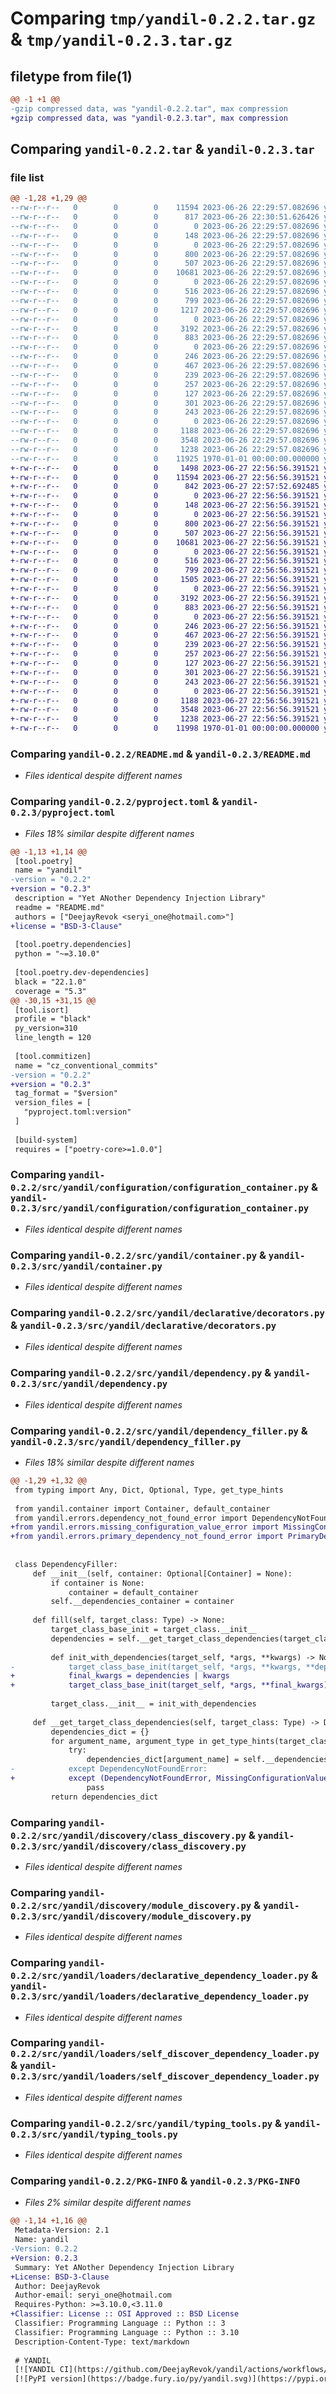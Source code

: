 # Comparing `tmp/yandil-0.2.2.tar.gz` & `tmp/yandil-0.2.3.tar.gz`

## filetype from file(1)

```diff
@@ -1 +1 @@
-gzip compressed data, was "yandil-0.2.2.tar", max compression
+gzip compressed data, was "yandil-0.2.3.tar", max compression
```

## Comparing `yandil-0.2.2.tar` & `yandil-0.2.3.tar`

### file list

```diff
@@ -1,28 +1,29 @@
--rw-r--r--   0        0        0    11594 2023-06-26 22:29:57.082696 yandil-0.2.2/README.md
--rw-r--r--   0        0        0      817 2023-06-26 22:30:51.626426 yandil-0.2.2/pyproject.toml
--rw-r--r--   0        0        0        0 2023-06-26 22:29:57.082696 yandil-0.2.2/src/yandil/__init__.py
--rw-r--r--   0        0        0      148 2023-06-26 22:29:57.082696 yandil-0.2.2/src/yandil/argument.py
--rw-r--r--   0        0        0        0 2023-06-26 22:29:57.082696 yandil-0.2.2/src/yandil/configuration/__init__.py
--rw-r--r--   0        0        0      800 2023-06-26 22:29:57.082696 yandil-0.2.2/src/yandil/configuration/configuration_container.py
--rw-r--r--   0        0        0      507 2023-06-26 22:29:57.082696 yandil-0.2.2/src/yandil/configuration/environment.py
--rw-r--r--   0        0        0    10681 2023-06-26 22:29:57.082696 yandil-0.2.2/src/yandil/container.py
--rw-r--r--   0        0        0        0 2023-06-26 22:29:57.082696 yandil-0.2.2/src/yandil/declarative/__init__.py
--rw-r--r--   0        0        0      516 2023-06-26 22:29:57.082696 yandil-0.2.2/src/yandil/declarative/decorators.py
--rw-r--r--   0        0        0      799 2023-06-26 22:29:57.082696 yandil-0.2.2/src/yandil/dependency.py
--rw-r--r--   0        0        0     1217 2023-06-26 22:29:57.082696 yandil-0.2.2/src/yandil/dependency_filler.py
--rw-r--r--   0        0        0        0 2023-06-26 22:29:57.082696 yandil-0.2.2/src/yandil/discovery/__init__.py
--rw-r--r--   0        0        0     3192 2023-06-26 22:29:57.082696 yandil-0.2.2/src/yandil/discovery/class_discovery.py
--rw-r--r--   0        0        0      883 2023-06-26 22:29:57.082696 yandil-0.2.2/src/yandil/discovery/module_discovery.py
--rw-r--r--   0        0        0        0 2023-06-26 22:29:57.082696 yandil-0.2.2/src/yandil/errors/__init__.py
--rw-r--r--   0        0        0      246 2023-06-26 22:29:57.082696 yandil-0.2.2/src/yandil/errors/abstract_class_not_allowed_error.py
--rw-r--r--   0        0        0      467 2023-06-26 22:29:57.082696 yandil-0.2.2/src/yandil/errors/configuration_value_type_mismatch_error.py
--rw-r--r--   0        0        0      239 2023-06-26 22:29:57.082696 yandil-0.2.2/src/yandil/errors/dependency_not_found_error.py
--rw-r--r--   0        0        0      257 2023-06-26 22:29:57.082696 yandil-0.2.2/src/yandil/errors/missing_configuration_value_error.py
--rw-r--r--   0        0        0      127 2023-06-26 22:29:57.082696 yandil-0.2.2/src/yandil/errors/missing_type_hint_item_type_error.py
--rw-r--r--   0        0        0      301 2023-06-26 22:29:57.082696 yandil-0.2.2/src/yandil/errors/primary_dependency_already_defined_error.py
--rw-r--r--   0        0        0      243 2023-06-26 22:29:57.082696 yandil-0.2.2/src/yandil/errors/primary_dependency_not_found_error.py
--rw-r--r--   0        0        0        0 2023-06-26 22:29:57.082696 yandil-0.2.2/src/yandil/loaders/__init__.py
--rw-r--r--   0        0        0     1188 2023-06-26 22:29:57.082696 yandil-0.2.2/src/yandil/loaders/declarative_dependency_loader.py
--rw-r--r--   0        0        0     3548 2023-06-26 22:29:57.082696 yandil-0.2.2/src/yandil/loaders/self_discover_dependency_loader.py
--rw-r--r--   0        0        0     1238 2023-06-26 22:29:57.082696 yandil-0.2.2/src/yandil/typing_tools.py
--rw-r--r--   0        0        0    11925 1970-01-01 00:00:00.000000 yandil-0.2.2/PKG-INFO
+-rw-r--r--   0        0        0     1498 2023-06-27 22:56:56.391521 yandil-0.2.3/LICENSE
+-rw-r--r--   0        0        0    11594 2023-06-27 22:56:56.391521 yandil-0.2.3/README.md
+-rw-r--r--   0        0        0      842 2023-06-27 22:57:52.692485 yandil-0.2.3/pyproject.toml
+-rw-r--r--   0        0        0        0 2023-06-27 22:56:56.391521 yandil-0.2.3/src/yandil/__init__.py
+-rw-r--r--   0        0        0      148 2023-06-27 22:56:56.391521 yandil-0.2.3/src/yandil/argument.py
+-rw-r--r--   0        0        0        0 2023-06-27 22:56:56.391521 yandil-0.2.3/src/yandil/configuration/__init__.py
+-rw-r--r--   0        0        0      800 2023-06-27 22:56:56.391521 yandil-0.2.3/src/yandil/configuration/configuration_container.py
+-rw-r--r--   0        0        0      507 2023-06-27 22:56:56.391521 yandil-0.2.3/src/yandil/configuration/environment.py
+-rw-r--r--   0        0        0    10681 2023-06-27 22:56:56.391521 yandil-0.2.3/src/yandil/container.py
+-rw-r--r--   0        0        0        0 2023-06-27 22:56:56.391521 yandil-0.2.3/src/yandil/declarative/__init__.py
+-rw-r--r--   0        0        0      516 2023-06-27 22:56:56.391521 yandil-0.2.3/src/yandil/declarative/decorators.py
+-rw-r--r--   0        0        0      799 2023-06-27 22:56:56.391521 yandil-0.2.3/src/yandil/dependency.py
+-rw-r--r--   0        0        0     1505 2023-06-27 22:56:56.391521 yandil-0.2.3/src/yandil/dependency_filler.py
+-rw-r--r--   0        0        0        0 2023-06-27 22:56:56.391521 yandil-0.2.3/src/yandil/discovery/__init__.py
+-rw-r--r--   0        0        0     3192 2023-06-27 22:56:56.391521 yandil-0.2.3/src/yandil/discovery/class_discovery.py
+-rw-r--r--   0        0        0      883 2023-06-27 22:56:56.391521 yandil-0.2.3/src/yandil/discovery/module_discovery.py
+-rw-r--r--   0        0        0        0 2023-06-27 22:56:56.391521 yandil-0.2.3/src/yandil/errors/__init__.py
+-rw-r--r--   0        0        0      246 2023-06-27 22:56:56.391521 yandil-0.2.3/src/yandil/errors/abstract_class_not_allowed_error.py
+-rw-r--r--   0        0        0      467 2023-06-27 22:56:56.391521 yandil-0.2.3/src/yandil/errors/configuration_value_type_mismatch_error.py
+-rw-r--r--   0        0        0      239 2023-06-27 22:56:56.391521 yandil-0.2.3/src/yandil/errors/dependency_not_found_error.py
+-rw-r--r--   0        0        0      257 2023-06-27 22:56:56.391521 yandil-0.2.3/src/yandil/errors/missing_configuration_value_error.py
+-rw-r--r--   0        0        0      127 2023-06-27 22:56:56.391521 yandil-0.2.3/src/yandil/errors/missing_type_hint_item_type_error.py
+-rw-r--r--   0        0        0      301 2023-06-27 22:56:56.391521 yandil-0.2.3/src/yandil/errors/primary_dependency_already_defined_error.py
+-rw-r--r--   0        0        0      243 2023-06-27 22:56:56.391521 yandil-0.2.3/src/yandil/errors/primary_dependency_not_found_error.py
+-rw-r--r--   0        0        0        0 2023-06-27 22:56:56.391521 yandil-0.2.3/src/yandil/loaders/__init__.py
+-rw-r--r--   0        0        0     1188 2023-06-27 22:56:56.391521 yandil-0.2.3/src/yandil/loaders/declarative_dependency_loader.py
+-rw-r--r--   0        0        0     3548 2023-06-27 22:56:56.391521 yandil-0.2.3/src/yandil/loaders/self_discover_dependency_loader.py
+-rw-r--r--   0        0        0     1238 2023-06-27 22:56:56.391521 yandil-0.2.3/src/yandil/typing_tools.py
+-rw-r--r--   0        0        0    11998 1970-01-01 00:00:00.000000 yandil-0.2.3/PKG-INFO
```

### Comparing `yandil-0.2.2/README.md` & `yandil-0.2.3/README.md`

 * *Files identical despite different names*

### Comparing `yandil-0.2.2/pyproject.toml` & `yandil-0.2.3/pyproject.toml`

 * *Files 18% similar despite different names*

```diff
@@ -1,13 +1,14 @@
 [tool.poetry]
 name = "yandil"
-version = "0.2.2"
+version = "0.2.3"
 description = "Yet ANother Dependency Injection Library"
 readme = "README.md"
 authors = ["DeejayRevok <seryi_one@hotmail.com>"]
+license = "BSD-3-Clause"
 
 [tool.poetry.dependencies]
 python = "~=3.10.0"
 
 [tool.poetry.dev-dependencies]
 black = "22.1.0"
 coverage = "5.3"
@@ -30,15 +31,15 @@
 [tool.isort]
 profile = "black"
 py_version=310
 line_length = 120
 
 [tool.commitizen]
 name = "cz_conventional_commits"
-version = "0.2.2"
+version = "0.2.3"
 tag_format = "$version"
 version_files = [
   "pyproject.toml:version"
 ]
 
 [build-system]
 requires = ["poetry-core>=1.0.0"]
```

### Comparing `yandil-0.2.2/src/yandil/configuration/configuration_container.py` & `yandil-0.2.3/src/yandil/configuration/configuration_container.py`

 * *Files identical despite different names*

### Comparing `yandil-0.2.2/src/yandil/container.py` & `yandil-0.2.3/src/yandil/container.py`

 * *Files identical despite different names*

### Comparing `yandil-0.2.2/src/yandil/declarative/decorators.py` & `yandil-0.2.3/src/yandil/declarative/decorators.py`

 * *Files identical despite different names*

### Comparing `yandil-0.2.2/src/yandil/dependency.py` & `yandil-0.2.3/src/yandil/dependency.py`

 * *Files identical despite different names*

### Comparing `yandil-0.2.2/src/yandil/dependency_filler.py` & `yandil-0.2.3/src/yandil/dependency_filler.py`

 * *Files 18% similar despite different names*

```diff
@@ -1,29 +1,32 @@
 from typing import Any, Dict, Optional, Type, get_type_hints
 
 from yandil.container import Container, default_container
 from yandil.errors.dependency_not_found_error import DependencyNotFoundError
+from yandil.errors.missing_configuration_value_error import MissingConfigurationValueError
+from yandil.errors.primary_dependency_not_found_error import PrimaryDependencyNotFoundError
 
 
 class DependencyFiller:
     def __init__(self, container: Optional[Container] = None):
         if container is None:
             container = default_container
         self.__dependencies_container = container
 
     def fill(self, target_class: Type) -> None:
         target_class_base_init = target_class.__init__
         dependencies = self.__get_target_class_dependencies(target_class)
 
         def init_with_dependencies(target_self, *args, **kwargs) -> None:
-            target_class_base_init(target_self, *args, **kwargs, **dependencies)
+            final_kwargs = dependencies | kwargs
+            target_class_base_init(target_self, *args, **final_kwargs)
 
         target_class.__init__ = init_with_dependencies
 
     def __get_target_class_dependencies(self, target_class: Type) -> Dict[str, Any]:
         dependencies_dict = {}
         for argument_name, argument_type in get_type_hints(target_class.__init__).items():
             try:
                 dependencies_dict[argument_name] = self.__dependencies_container[argument_type]
-            except DependencyNotFoundError:
+            except (DependencyNotFoundError, MissingConfigurationValueError, PrimaryDependencyNotFoundError):
                 pass
         return dependencies_dict
```

### Comparing `yandil-0.2.2/src/yandil/discovery/class_discovery.py` & `yandil-0.2.3/src/yandil/discovery/class_discovery.py`

 * *Files identical despite different names*

### Comparing `yandil-0.2.2/src/yandil/discovery/module_discovery.py` & `yandil-0.2.3/src/yandil/discovery/module_discovery.py`

 * *Files identical despite different names*

### Comparing `yandil-0.2.2/src/yandil/loaders/declarative_dependency_loader.py` & `yandil-0.2.3/src/yandil/loaders/declarative_dependency_loader.py`

 * *Files identical despite different names*

### Comparing `yandil-0.2.2/src/yandil/loaders/self_discover_dependency_loader.py` & `yandil-0.2.3/src/yandil/loaders/self_discover_dependency_loader.py`

 * *Files identical despite different names*

### Comparing `yandil-0.2.2/src/yandil/typing_tools.py` & `yandil-0.2.3/src/yandil/typing_tools.py`

 * *Files identical despite different names*

### Comparing `yandil-0.2.2/PKG-INFO` & `yandil-0.2.3/PKG-INFO`

 * *Files 2% similar despite different names*

```diff
@@ -1,14 +1,16 @@
 Metadata-Version: 2.1
 Name: yandil
-Version: 0.2.2
+Version: 0.2.3
 Summary: Yet ANother Dependency Injection Library
+License: BSD-3-Clause
 Author: DeejayRevok
 Author-email: seryi_one@hotmail.com
 Requires-Python: >=3.10.0,<3.11.0
+Classifier: License :: OSI Approved :: BSD License
 Classifier: Programming Language :: Python :: 3
 Classifier: Programming Language :: Python :: 3.10
 Description-Content-Type: text/markdown
 
 # YANDIL
 [![YANDIL CI](https://github.com/DeejayRevok/yandil/actions/workflows/pythonapp.yml/badge.svg?branch=main)](https://github.com/DeejayRevok/yandil/actions/workflows/pythonapp.yml)
 [![PyPI version](https://badge.fury.io/py/yandil.svg)](https://pypi.org/project/yandil/)
```

